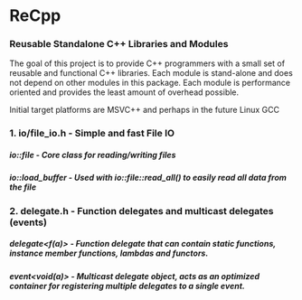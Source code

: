 # ReCpp
### Reusable Standalone C++ Libraries and Modules

The goal of this project is to provide C++ programmers with a small set of reusable and functional C++ libraries. Each module is stand-alone and does not depend on other modules in this package. Each module is performance oriented and provides the least amount of overhead possible.

Initial target platforms are MSVC++ and perhaps in the future Linux GCC

### 1. io/file_io.h - Simple and fast File IO
##### io::file - Core class for reading/writing files
##### io::load_buffer - Used with io::file::read_all() to easily read all data from the file


### 2. delegate.h - Function delegates and multicast delegates (events)
##### delegate<f(a)> - Function delegate that can contain static functions, instance member functions, lambdas and functors.
##### event<void(a)> - Multicast delegate object, acts as an optimized container for registering multiple delegates to a single event.